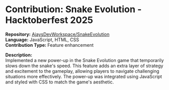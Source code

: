 # Contribution: Snake Evolution - Hacktoberfest 2025

**Repository:** [AjaysDevWorkspace/SnakeEvolution](https://github.com/AjaysDevWorkspace/SnakeEvolution)   
**Language:** JavaScript, HTML, CSS  
**Contribution Type:** Feature enhancement  

**Description:**  
Implemented a new power-up in the Snake Evolution game that temporarily slows down the snake's speed. This feature adds an extra layer of strategy and excitement to the gameplay, allowing players to navigate challenging situations more effectively. The power-up was integrated using JavaScript and styled with CSS to match the game's aesthetic.
